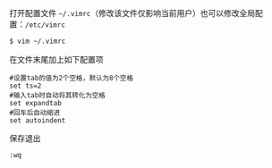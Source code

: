 打开配置文件 `~/.vimrc`（修改该文件仅影响当前用户）也可以修改全局配置：`/etc/vimrc`

```sh
$ vim ~/.vimrc
```

在文件末尾加上如下配置项

```properties
#设置tab的值为2个空格，默认为8个空格
set ts=2
#输入tab时自动将其转化为空格
set expandtab
#回车后自动缩进
set autoindent
```

保存退出

```sh
:wq
```

